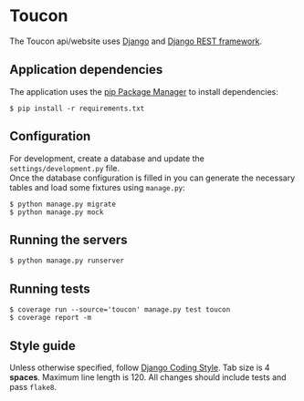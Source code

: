 Toucon
======

The Toucon api/website uses [Django](https://www.djangoproject.com/) and
[Django REST framework](http://www.django-rest-framework.org/).

Application dependencies
------------------------
The application uses the [pip Package Manager](http://pip.readthedocs.org/en/latest/) to install dependencies:

    $ pip install -r requirements.txt

Configuration
-------------
For development, create a database and update the `settings/development.py` file.  
Once the database configuration is filled in you can generate the necessary tables and load some fixtures using
`manage.py`:

    $ python manage.py migrate
    $ python manage.py mock

Running the servers
-------------------
    $ python manage.py runserver

Running tests
-------------
    $ coverage run --source='toucon' manage.py test toucon
    $ coverage report -m

Style guide
-----------
Unless otherwise specified, follow
[Django Coding Style](https://docs.djangoproject.com/en/1.11/internals/contributing/writing-code/coding-style/).
Tab size is 4 **spaces**. Maximum line length is 120. All changes should include tests and pass `flake8`.
